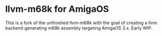 # llvm-m68k for AmigaOS

This is a fork of the unfinished llvm-m68k with the goal of creating a llvm backend generating m68k assembly targeting AmigaOS 3.x. Early WIP.

